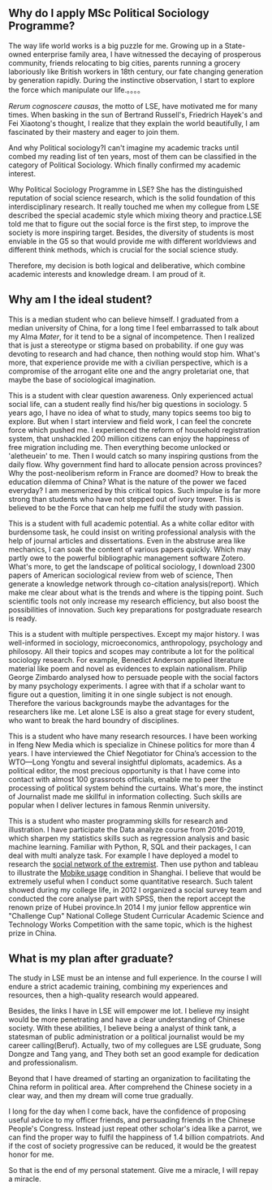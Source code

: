 ## Why do I apply MSc Political Sociology Programme?

The way life world works is a big puzzle for me. Growing up in a State-owned enterprise family area, I have witnessed the decaying of prosperous community, friends relocating to big cities, parents running a grocery laboriously like British workers in 18th century, our fate changing generation by generation rapidly. During the instinctive observation, I start to explore the force which manipulate our life.。。。。

*Rerum cognoscere causas*, the motto of LSE, have motivated me for many times. When basking in the sun of Bertrand Russell's, Friedrich Hayek's and Fei Xiaotong's thought, I realize that they explain the world beautifully, I am fascinated by their mastery and eager to join them.

And why Political sociology?I can't imagine my academic tracks until combed my reading list of ten years, most of them can be classified in the category of Political Sociology. Which finally confirmed my academic interest.

Why Political Sociology Programme in LSE? She has the distinguished reputation of social science research, which is the solid foundation of this interdisciplinary research. It really touched me when my collegue from LSE described the special academic style which mixing theory and practice.LSE told me that to figure out the social force is the first step, to improve the society is more inspiring target. Besides, the diversity of students is most enviable in the G5 so that would provide me with different worldviews and different think methods, which is crucial for the social science study. 

Therefore, my decision is both logical and deliberative, which combine academic interests and knowledge dream. I am proud of it.

## Why am I the ideal student?

This is a median student who can believe himself. I graduated from a median university of China, for a long time I feel embarrassed to talk about my Alma *Mater*, for it tend to be a signal of incompetence. Then I realized that is just a stereotype or stigma based on probability. if one guy was devoting to research and had chance, then nothing would stop him. What's more, that experience provide me with a civilian perspective, which is a compromise of the arrogant elite one and the angry proletariat one, that maybe the base of sociological imagination. 

This is a student with clear question awareness. Only experienced actual social life, can a student really find his/her big questions in sociology. 5 years ago, I have no idea of what to study, many topics seems too big to explore. But when I start interview and field work, I can feel the concrete force which pushed me. I experienced the reform of household registration system, that unshackled 200 million citizens can enjoy the happiness of free migration including me. Then everything become unlocked or 'aletheuein' to me. Then I would catch so many inspiring qustions from the daily flow. Why government find hard to allocate pension across provinces? Why the post-neoliberism reform in France are doomed? How to break the education dilemma of China? What is the nature of the power we faced everyday? I am mesmerized by this critical topics. Such impulse is far more strong than students who have not stepped out of ivory tower. This is believed to be the Force that can help me fulfil the study with passion.

This is a student with full academic potential. As a white collar editor with burdensome task, he could insist on writing professional analysis with the help of journal articles and dissertations. Even in the abstruse area like  mechanics, I can soak the content of various papers quickly. Which may partly owe to the powerful bibliographic management software Zotero. What's more, to get the landscape of political sociology, I download 2300 papers of American sociological review from web of science, Then generate a knowledge network through co-citation analysis(report). Which make me clear about what is the  trends and where is the tipping point. Such scientific tools not only increase my research efficiency, but also boost the possibilities of innovation.  Such key preparations for postgraduate research is ready.

This is a student with multiple perspectives. Except my major history. I was well-informed in sociology, microeconomics, anthropology, psychology and philosopy. All their topics and scopes may contribute a lot for the political sociology research. For example, Benedict Anderson applied literature material like poem and novel as evidences to explain nationalism. Philip George Zimbardo analysed how to persuade people with the social factors by many psychology experiments. I agree with that if a scholar want to figure out a question, limiting it in one single subject is not enough. Therefore the various backgrounds maybe the advantages for the researchers like me. Let alone LSE is also a great stage for every student,  who want to break the hard boundry of disciplines.

This is a student who have many research resources. I have been working in Ifeng New Media which is specialize in Chinese politics for more than 4 years. I have interviewed the Chief Negotiator for China’s accession to the WTO—Long Yongtu and several insightful diplomats, academics. As a political editor, the most precious opportunity is that I have come into contact with almost 100 grassroots officials, enable me to peer the processing of political system behind the curtains. What's more, the instinct of Journalist made me skillful in information collecting. Such skills are popular when I deliver lectures in famous Renmin university. 

This is a student who master programming skills for research and illustration. I have participate the Data analyze course from 2016-2019, which sharpen my statistics skills such as regression analysis and basic machine learning. Familiar with Python, R, SQL and their packages, I can deal with multi analyze task. For example I have deployed a model to  research the [social network of the extremist](https://slides.com/houyichao/deck-1/live#/). Then use python and tableau to illustrate the [Mobike usage](https://public.tableau.com/profile/henry8017) condition in Shanghai. I believe that would be extremely useful when I conduct some quantitative research. Such talent showed during my college life, in 2012 I organized a social survey team and conducted the core analyse part with SPSS, then the report accept the renown prize of Hubei province.In 2014 I my junior fellow apprentice win "Challenge Cup" National College Student Curricular Academic Science and Technology Works Competition with the same topic, which is the highest prize in China. 

## What is my plan after graduate?

The study in LSE must be an intense and full experience. In the course I will endure a strict academic training, combining my experiences and  resources, then a high-quality research would appeared. 

Besides, the links I have in LSE will empower me lot. I believe my insight would be more penetrating and have a clear understanding of Chinese society. With these abilities, I believe being a analyst of think tank, a statesman of  public administration or a political journalist would be my career calling(Beruf). Actually, two of my collegues are LSE gruduate, Song Dongze and Tang yang, and They both set an good example for dedication and professionalism.

Beyond that I have dreamed of starting an organization to facilitating the China reform in political area. After comprehend the Chinese society in a clear way, and then my dream will come true gradually.

I long for the day when I come back, have the confidence of proposing useful advice to my officer friends, and persuading friends in the Chinese People's Congress. Instead just repeat other scholar's idea like a parrot, we can find the proper way to fulfil the happiness of 1.4 billion compatriots. And if the cost of society progressive can be reduced, it would be the greatest honor for me.

So that is the end of my personal statement. Give me a miracle, I will repay a miracle.
